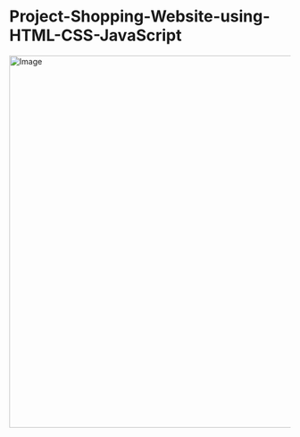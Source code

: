 # Project-Shopping-Website-using-HTML-CSS-JavaScript 
<img width="1129" height="665" alt="Image" src="https://github.com/user-attachments/assets/975aeab2-f994-407a-a19a-43f74382aeaf" />

